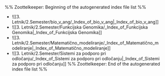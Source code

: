 %% Zoottelkeeper: Beginning of the autogenerated index file list  %%
-  ![[3. Letnik/2.Semester/bio_v_ang/_Index_of_bio_v_ang|_Index_of_bio_v_ang]]
-  ![[3. Letnik/2.Semester/Funkcijska Genomika/_Index_of_Funkcijska Genomika|_Index_of_Funkcijska Genomika]]
-  ![[3. Letnik/2.Semester/Matematično_modeliranje/_Index_of_Matematično_modeliranje|_Index_of_Matematično_modeliranje]]
-  ![[3. Letnik/2.Semester/Sistemi za podporo pri odločanju/_Index_of_Sistemi za podporo pri odločanju|_Index_of_Sistemi za podporo pri odločanju]]
%% Zoottelkeeper: End of the autogenerated index file list  %%
